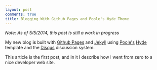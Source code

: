 ```yaml
---
layout: post
comments: true
title: Blogging With Github Pages and Poole's Hyde Theme
---
```


_Note: As of 5/5/2014, this post is still a work in progress_


My new blog is built with [Github Pages](https://pages.github.com/) and [Jekyll](http://jekyllrb.com/) using [Poole's](http://getpoole.com/) [Hyde](http://hyde.getpoole.com/) template and the [Disqus](http://disqus.com/) discussion system.

This article is the first post, and in it I describe how I went from zero to a nice developer web site.


